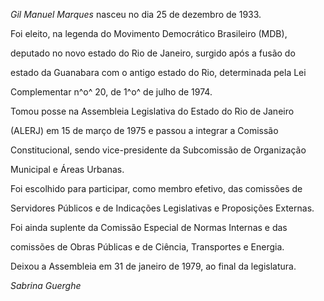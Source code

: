 

*Gil Manuel Marques* nasceu no dia 25 de dezembro de 1933.



Foi eleito, na legenda do Movimento Democrático Brasileiro (MDB),

deputado no novo estado do Rio de Janeiro, surgido após a fusão do

estado da Guanabara com o antigo estado do Rio, determinada pela Lei

Complementar n^o^ 20, de 1^o^ de julho de 1974.



Tomou posse na Assembleia Legislativa do Estado do Rio de Janeiro

(ALERJ) em 15 de março de 1975 e passou a integrar a Comissão

Constitucional, sendo vice-presidente da Subcomissão de Organização

Municipal e Áreas Urbanas.



Foi escolhido para participar, como membro efetivo, das comissões de

Servidores Públicos e de Indicações Legislativas e Proposições Externas.

Foi ainda suplente da Comissão Especial de Normas Internas e das

comissões de Obras Públicas e de Ciência, Transportes e Energia.



Deixou a Assembleia em 31 de janeiro de 1979, ao final da legislatura.



*Sabrina Guerghe*



